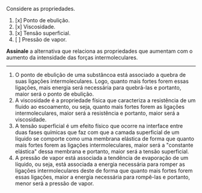 Considere as propriedades.

1. [x] Ponto de ebulição.
2. [x] Viscosidade.
3. [x] Tensão superficial.
4. [ ] Pressão de vapor.

**Assinale** a alternativa que relaciona as propriedades que aumentam com o aumento da intensidade das forças intermoleculares.

---

1. O ponto de ebulição de uma substâncoa está associado a quebra de suas ligações intermoleculares. Logo, quanto mais fortes forem essas ligações, mais energia será necessária para quebrá-las e portanto, maior será o ponto de ebulição.
2. A viscosidade é a propriedade física que caracteriza a resistência de um fluido ao escoamento, ou seja, quanto mais fortes forem as ligações intermoleculares, maior será a resistência e portanto, maior será a viscosidade.
3. A tensão superficial é um efeito físico que ocorre na interface entre duas fases químicas que faz com que a camada superficial de um líquido se comporte como uma membrana elástica de forma que quanto mais fortes forem as ligações intermoleculares, maior será a "constante elástica" dessa membrana e portanto, maior será a tensão superficial.
4. A pressão de vapor está associada a tendência de evaporação de um líquido, ou seja, está associada a energia necessária para romper as ligações intermoleculares deste de forma que quanto mais fortes forem essas ligações, maior a energia necessária para rompê-las e portanto, menor será a pressão de vapor.

